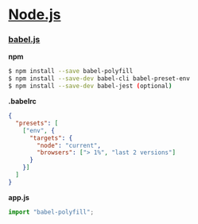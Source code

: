 # [Node.js]

### [babel.js]

**npm**

```sh
$ npm install --save babel-polyfill
$ npm install --save-dev babel-cli babel-preset-env
$ npm install --save-dev babel-jest (optional)
```

**.babelrc**

```json
{
  "presets": [
    ["env", {
      "targets": {
        "node": "current",
        "browsers": ["> 1%", "last 2 versions"]
      }
    }]
  ]
}
```

**app.js**

```js
import "babel-polyfill";
```

[//]: #
   [Node.js]: <https://nodejs.org/>
   [babel.js]: <https://babeljs.io/>